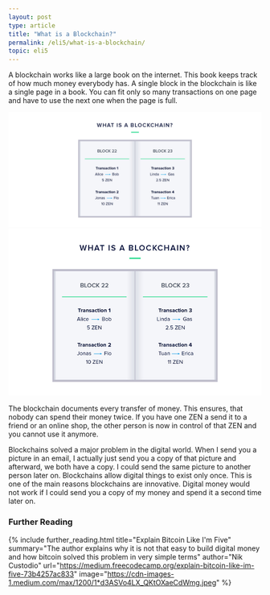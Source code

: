 ```yaml
---
layout: post
type: article
title: "What is a Blockchain?"
permalink: /eli5/what-is-a-blockchain/
topic: eli5
---
```


A blockchain works like a large book on the internet. This book keeps track of how much money everybody has. A single block in the blockchain is like a single page in a book. You can fit only so many transactions on one page and have to use the next one when the page is full.

![What is a Blockchain](/assets/post_files/eli5/what-is-a-blockchain/what_is_blockchain_D.jpg)
![What is a Blockchain](/assets/post_files/eli5/what-is-a-blockchain/what_is_blockchain_M.jpg)

The blockchain documents every transfer of money. This ensures, that nobody can spend their money twice. If you have one ZEN a send it to a friend or an online shop, the other person is now in control of that ZEN and you cannot use it anymore. 

Blockchains solved a major problem in the digital world. When I send you a picture in an email, I actually just send you a copy of that picture and afterward, we both have a copy. I could send the same picture to another person later on. Blockchains allow digital things to exist only once. This is one of the main reasons blockchains are innovative. Digital money would not work if I could send you a copy of my money and spend it a second time later on.

### Further Reading

{%
  include further_reading.html
  title="Explain Bitcoin Like I'm Five"
  summary="The author explains why it is not that easy to build digital money and how bitcoin solved this problem in very simple terms"
  author="Nik Custodio"
  url="https://medium.freecodecamp.org/explain-bitcoin-like-im-five-73b4257ac833"
  image="https://cdn-images-1.medium.com/max/1200/1*d3ASVo4LX_QKtOXaeCdWmg.jpeg"
%}
